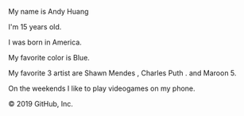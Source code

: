 My name is Andy Huang

I'm 15 years old.

I was born in America.

My favorite color is Blue.

My favorite 3 artist are Shawn Mendes , Charles Puth . and Maroon 5.

On the weekends I like to play videogames on my phone.

© 2019 GitHub, Inc.